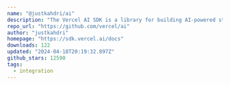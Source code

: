 ```yaml
---
name: "@justkahdri/ai"
description: "The Vercel AI SDK is a library for building AI-powered streaming text and chat UIs."
repo_url: "https://github.com/vercel/ai"
author: "justkahdri"
homepage: "https://sdk.vercel.ai/docs"
downloads: 122
updated: "2024-04-18T20:19:32.897Z"
github_stars: 12590
tags: 
  - integration
---
```

